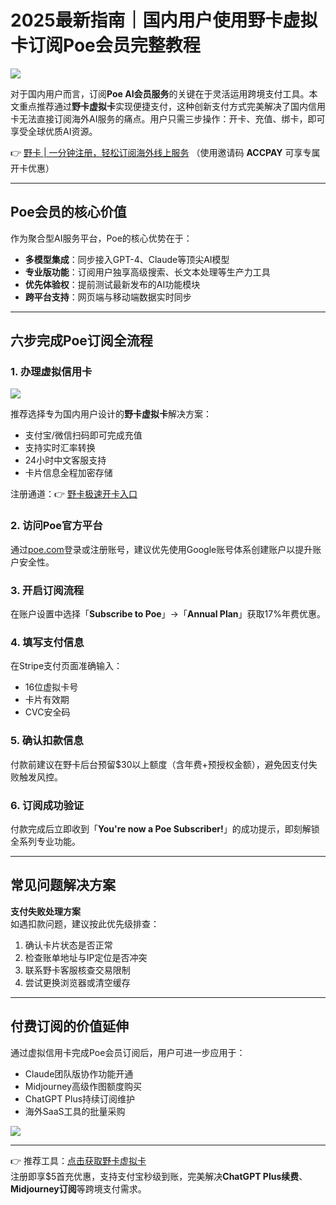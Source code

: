 # 2025最新指南｜国内用户使用野卡虚拟卡订阅Poe会员完整教程

![](https://bbtdd.com/wp-content/uploads/img/215400248815673.webp)

对于国内用户而言，订阅**Poe AI会员服务**的关键在于灵活运用跨境支付工具。本文重点推荐通过**野卡虚拟卡**实现便捷支付，这种创新支付方式完美解决了国内信用卡无法直接订阅海外AI服务的痛点。用户只需三步操作：开卡、充值、绑卡，即可享受全球优质AI资源。

👉 [野卡 | 一分钟注册，轻松订阅海外线上服务](https://bbtdd.com/yeka)
（使用邀请码 **ACCPAY** 可享专属开卡优惠）

---

## Poe会员的核心价值
作为聚合型AI服务平台，Poe的核心优势在于：
- **多模型集成**：同步接入GPT-4、Claude等顶尖AI模型
- **专业版功能**：订阅用户独享高级搜索、长文本处理等生产力工具
- **优先体验权**：提前测试最新发布的AI功能模块
- **跨平台支持**：网页端与移动端数据实时同步

---

## 六步完成Poe订阅全流程

### 1. 办理虚拟信用卡
![](https://bbtdd.com/wp-content/uploads/img/56805991747.webp)

推荐选择专为国内用户设计的**野卡虚拟卡**解决方案：
- 支付宝/微信扫码即可完成充值
- 支持实时汇率转换
- 24小时中文客服支持
- 卡片信息全程加密存储

注册通道：👉 [野卡极速开卡入口](https://bbtdd.com/yeka)

### 2. 访问Poe官方平台
通过[poe.com](https://poe.com/)登录或注册账号，建议优先使用Google账号体系创建账户以提升账户安全性。

### 3. 开启订阅流程
在账户设置中选择「**Subscribe to Poe**」→「**Annual Plan**」获取17%年费优惠。

### 4. 填写支付信息
在Stripe支付页面准确输入：
- 16位虚拟卡号
- 卡片有效期
- CVC安全码

### 5. 确认扣款信息
付款前建议在野卡后台预留$30以上额度（含年费+预授权金额），避免因支付失败触发风控。

### 6. 订阅成功验证
付款完成后立即收到「**You're now a Poe Subscriber!**」的成功提示，即刻解锁全系列专业功能。

---

## 常见问题解决方案
**支付失败处理方案**  
如遇扣款问题，建议按此优先级排查：
1. 确认卡片状态是否正常
2. 检查账单地址与IP定位是否冲突
3. 联系野卡客服核查交易限制
4. 尝试更换浏览器或清空缓存

---

## 付费订阅的价值延伸
通过虚拟信用卡完成Poe会员订阅后，用户可进一步应用于：
- Claude团队版协作功能开通
- Midjourney高级作图额度购买
- ChatGPT Plus持续订阅维护
- 海外SaaS工具的批量采购

![](https://bbtdd.com/wp-content/uploads/img/71757262.webp)

---

👉 推荐工具：[点击获取野卡虚拟卡](https://bbtdd.com/yeka)  
注册即享$5首充优惠，支持支付宝秒级到账，完美解决**ChatGPT Plus续费**、**Midjourney订阅**等跨境支付需求。